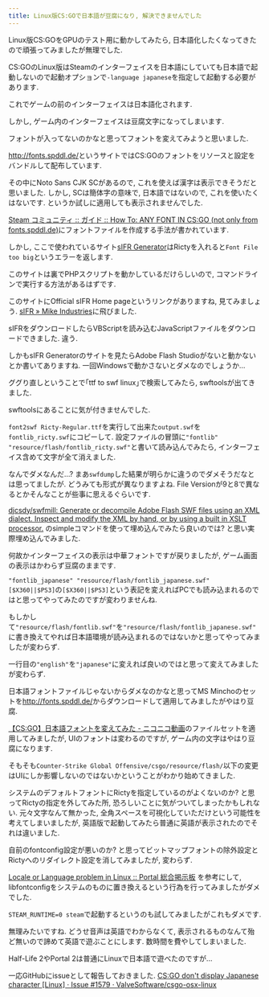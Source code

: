 ```yaml
---
title: Linux版CS:GOで日本語が豆腐になり, 解決できませんでした
---
```


Linux版CS:GOをGPUのテスト用に動かしてみたら,
日本語化したくなってきたので頑張ってみましたが無理でした.

CS:GOのLinux版はSteamのインターフェイスを日本語にしていても日本語で起動しないので起動オプションで`-language japanese`を指定して起動する必要があります.

これでゲームの前のインターフェイスは日本語化されます.

しかし,
ゲーム内のインターフェイスは豆腐文字になってしまいます.

フォントが入ってないのかなと思ってフォントを変えてみようと思いました.

<http://fonts.spddl.de/>というサイトではCS:GOのフォントをリソースと設定をバンドルして配布しています.

その中にNoto Sans CJK SCがあるので,
これを使えば漢字は表示できそうだと思いました.
しかし,
SCは簡体字の意味で,
日本語ではないので,
これを使いたくはないです.
というか試しに適用しても表示されませんでした.

[Steam コミュニティ :: ガイド :: How To: ANY FONT IN CS:GO (not only from fonts.spddl.de)](https://steamcommunity.com/sharedfiles/filedetails/?id=502019504)にフォントファイルを作成する手法が書かれています.

しかし,
ここで使われているサイト[sIFR Generator](http://www.sifrgenerator.com/)はRictyを入れると`Font File too big`というエラーを返します.

このサイトは裏でPHPスクリプトを動かしているだけらしいので,
コマンドラインで実行する方法があるはずです.

このサイトにOfficial sIFR Home pageというリンクがありますね,
見てみましょう.
[sIFR » Mike Industries](https://mikeindustries.com/blog/sifr)に飛びました.

sIFRをダウンロードしたらVBScriptを読み込むJavaScriptファイルをダウンロードできました.
違う.

しかもsIFR Generatorのサイトを見たらAdobe Flash Studioがないと動かないとか書いてありますね.
一回Windowsで動かさないとダメなのでしょうか…

ググり直しということで｢ttf to swf linux｣で検索してみたら,
swftoolsが出てきました.

swftoolsにあることに気が付きませんでした.

`font2swf Ricty-Regular.ttf`を実行して出来た`output.swf`を`fontlib_ricty.swf`にコピーして.
設定ファイルの冒頭に`"fontlib" "resource/flash/fontlib_ricty.swf"`と書いて読み込んでみたら,
インターフェイス含めて文字が全て消えました.

なんでダメなんだ…?
まあ`swfdump`した結果が明らかに違うのでダメそうだなとは思ってましたが.
どうみても形式が異なりますよね.
File Versionが9と8で異なるとかそんなことが些事に思えるぐらいです.

[djcsdy/swfmill: Generate or decompile Adobe Flash SWF files using an XML dialect. Inspect and modify the XML by hand, or by using a built in XSLT processor.](https://github.com/djcsdy/swfmill)
のsimpleコマンドを使って埋め込んでみたら良いのでは?
と思い実際埋め込んでみました.

何故かインターフェイスの表示は中華フォントですが戻りましたが,
ゲーム画面の表示はかわらず豆腐のままです.

`"fontlib_japanese" "resource/flash/fontlib_japanese.swf"	[$X360||$PS3]`の`[$X360||$PS3]`という表記を変えればPCでも読み込まれるのではと思ってやってみたのですが変わりませんね.

もしかして`"resource/flash/fontlib.swf"`を`"resource/flash/fontlib_japanese.swf"`に書き換えてやれば日本語環境が読み込まれるのではないかと思ってやってみましたが変わらず.

一行目の`"english"`を`"japanese"`に変えれば良いのではと思って変えてみましたが変わらず.

日本語フォントファイルじゃないからダメなのかなと思ってMS Minchoのセットを<http://fonts.spddl.de/>からダウンロードして適用してみましたがやはり豆腐.

[【CS:GO】日本語フォントを変えてみた - ニコニコ動画](http://www.nicovideo.jp/watch/sm25367290)のファイルセットを適用してみましたが,
UIのフォントは変わるのですが,
ゲーム内の文字はやはり豆腐になります.

そもそも`Counter-Strike Global Offensive/csgo/resource/flash/`以下の変更はUIにしか影響しないのではないかということがわかり始めてきました.

システムのデフォルトフォントにRictyを指定しているのがよくないのか?
と思ってRictyの指定を外してみた所,
恐ろしいことに気がついてしまったかもしれない.
元々文字なんて無かった,
全角スペースを可視化していただけという可能性を考えてしまいましたが,
英語版で起動してみたら普通に英語が表示されたのでそれは違いました.

自前のfontconfig設定が悪いのか?
と思ってビットマップフォントの除外設定とRictyへのリダイレクト設定を消してみましたが,
変わらず.

[Locale or Language problem in Linux :: Portal 総合掲示板](http://steamcommunity.com/app/400/discussions/0/412446292775908119/#c412446890548360625)
を参考にして,
libfontconfigをシステムのものに置き換えるという行為を行ってみましたがダメでした.

`STEAM_RUNTIME=0 steam`で起動するというのも試してみましたがこれもダメです.

無理みたいですね.
どうせ音声は英語でわからなくて,
表示されるものなんて殆ど無いので諦めて英語で遊ぶことにします.
数時間を費やしてしまいました.

Half-Life 2やPortal 2は普通にLinuxで日本語で遊べたのですが…

一応GitHubにissueとして報告しておきました.
[CS:GO don't display Japanese character [Linux] · Issue #1579 · ValveSoftware/csgo-osx-linux](https://github.com/ValveSoftware/csgo-osx-linux/issues/1579)
